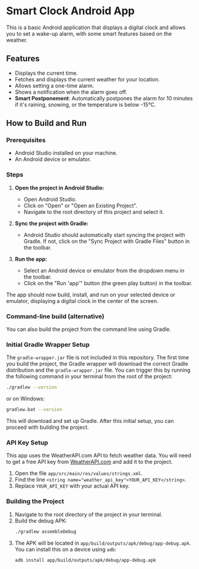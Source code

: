 # Smart Clock Android App

This is a basic Android application that displays a digital clock and allows you to set a wake-up alarm, with some smart features based on the weather.

## Features

*   Displays the current time.
*   Fetches and displays the current weather for your location.
*   Allows setting a one-time alarm.
*   Shows a notification when the alarm goes off.
*   **Smart Postponement**: Automatically postpones the alarm for 10 minutes if it's raining, snowing, or the temperature is below -15°C.

## How to Build and Run

### Prerequisites

*   Android Studio installed on your machine.
*   An Android device or emulator.

### Steps

1.  **Open the project in Android Studio:**
    *   Open Android Studio.
    *   Click on "Open" or "Open an Existing Project".
    *   Navigate to the root directory of this project and select it.

2.  **Sync the project with Gradle:**
    *   Android Studio should automatically start syncing the project with Gradle. If not, click on the "Sync Project with Gradle Files" button in the toolbar.

3.  **Run the app:**
    *   Select an Android device or emulator from the dropdown menu in the toolbar.
    *   Click on the "Run 'app'" button (the green play button) in the toolbar.

The app should now build, install, and run on your selected device or emulator, displaying a digital clock in the center of the screen.

### Command-line build (alternative)

You can also build the project from the command line using Gradle.

### Initial Gradle Wrapper Setup

The `gradle-wrapper.jar` file is not included in this repository. The first time you build the project, the Gradle wrapper will download the correct Gradle distribution and the `gradle-wrapper.jar` file. You can trigger this by running the following command in your terminal from the root of the project:

```bash
./gradlew --version
```
or on Windows:
```bash
gradlew.bat --version
```

This will download and set up Gradle. After this initial setup, you can proceed with building the project.

### API Key Setup

This app uses the WeatherAPI.com API to fetch weather data. You will need to get a free API key from [WeatherAPI.com](https://www.weatherapi.com/) and add it to the project.

1.  Open the file `app/src/main/res/values/strings.xml`.
2.  Find the line `<string name="weather_api_key">YOUR_API_KEY</string>`.
3.  Replace `YOUR_API_KEY` with your actual API key.

### Building the Project

1.  Navigate to the root directory of the project in your terminal.
2.  Build the debug APK:
    ```bash
    ./gradlew assembleDebug
    ```
3.  The APK will be located in `app/build/outputs/apk/debug/app-debug.apk`. You can install this on a device using `adb`:
    ```bash
    adb install app/build/outputs/apk/debug/app-debug.apk
    ```
